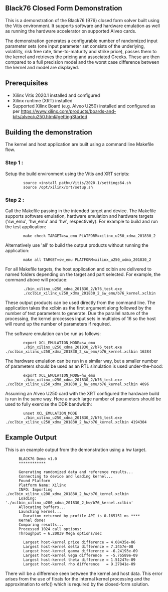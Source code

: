 ## Black76 Closed Form Demonstration
This is a demonstration of the Black76 (B76) closed form solver built using the Vitis environment.  It supports software and hardware emulation as well as running the hardware accelerator on supported Alveo cards.

The demonstration generates a configurable number of randomized input parameter sets (one input parameter set consists of the underlying, volatility, risk free rate, time-to-maturity and strike price), passes them to the kernel and retrieves the pricing and associated Greeks.  These are then compared to a full precision model and the worst case difference between the kernel and model are displayed.

## Prerequisites

- Xilinx Vitis 2020.1 installed and configured
- Xilinx runtime (XRT) installed
- Supported Xilinx Board (e.g. Alveo U250) installed and configured as per https://www.xilinx.com/products/boards-and-kits/alveo/u250.html#gettingStarted

## Building the demonstration
The kernel and host application are built using a command line Makefile flow.

### Step 1 :
Setup the build environment using the Vitis and XRT scripts:

            source <install path>/Vitis/2020.1/settings64.sh
            source /opt/xilinx/xrt/setup.sh

### Step 2 :
Call the Makefile passing in the intended target and device. The Makefile supports software emulation, hardware emulation and hardware targets ('sw_emu', 'hw_emu' and 'hw', respectively). For example to build and run the test application:

            make check TARGET=sw_emu PLATFORM=xilinx_u250_xdma_201830_2

Alternatively use 'all' to build the output products without running the application:

            make all TARGET=sw_emu PLATFORM=xilinx_u250_xdma_201830_2

For all Makefile targets, the host application and xclbin are delivered to named folders depending on the target and part selected.  For example, the command above will produce:

            ./bin_xilinx_u250_xdma_201830_2/b76_test.exe
            ./xclbin_xilinx_u250_xdma_201830_2_sw_emu/b76_kernel.xclbin

These output products can be used directly from the command line.  The application takes the xclbin as the first argument along followed by the number of test parameters to generate.  Due the parallel nature of the processing, the kernel processes input sets in multiples of 16 so the host will round up the number of parameters if required.


The software emulation can be run as follows:

            export XCL_EMULATION_MODE=sw_emu
            ./bin_xilinx_u250_xdma_201830_2/b76_test.exe ./xclbin_xilinx_u250_xdma_201830_2_sw_emu/b76_kernel.xclbin 16384

The hardware emulation can be run in a similar way, but a smaller number of parameters should be used as an RTL simulation is used under-the-hood:

            export XCL_EMULATION_MODE=hw_emu
            ./bin_xilinx_u250_xdma_201830_2/b76_test.exe ./xclbin_xilinx_u250_xdma_201830_2_hw_emu/b76_kernel.xclbin 4096

Assuming an Alveo U250 card with the XRT configured the hardware build is run in the same way.  Here a much large number of parameters should be used to fully exercise the DDR bandwidth:

            unset XCL_EMULATION_MODE
            ./bin_xilinx_u250_xdma_201830_2/b76_test.exe ./xclbin_xilinx_u250_xdma_201830_2_hw/b76_kernel.xclbin 4194304

## Example Output
This is an example output from the demonstration using a hw target.


          BLACK76 Demo v1.0
          ************

          Generating randomized data and reference results...
          Connecting to device and loading kernel...
          Found Platform
          Platform Name: Xilinx
          INFO: Importing ./xclbin_xilinx_u200_xdma_201830_2_hw/b76_kernel.xclbin
          Loading: './xclbin_xilinx_u200_xdma_201830_2_hw/b76_kernel.xclbin'
          Allocating buffers...
          Launching kernel...
            Duration returned by profile API is 0.165151 ms ****
          Kernel done!
          Comparing results...
          Processed 1024 call options:
          Throughput = 6.20039 Mega options/sec

            Largest host-kernel price difference = 4.08435e-06
            Largest host-kernel delta difference = 7.3457e-08
            Largest host-kernel gamma difference = -6.24193e-09
            Largest host-kernel vega difference  = -5.76589e-09
            Largest host-kernel theta difference = 1.51247e-09
            Largest host-kernel rho difference   = 9.27841e-09




There will be a difference seen between the kernel and host data.  This error arises from the use of floats for the internal kernel processing and the approximation to erfc() which is required by the closed-form solution.
